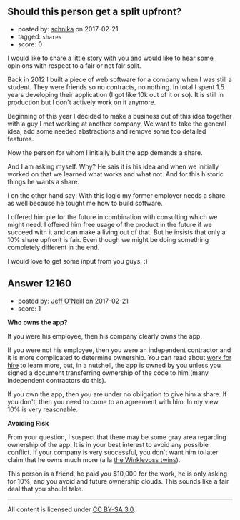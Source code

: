 ## Should this person get a split upfront?

- posted by: [schnika](https://stackexchange.com/users/2161540/schnika) on 2017-02-21
- tagged: `shares`
- score: 0

I would like to share a little story with you and would like to hear some opinions with respect to a fair or not fair split.

Back in 2012 I built a piece of web software for a company when I was still a student. They were friends so no contracts, no nothing. In total I spent 1.5 years developing their application (I got like 10k out of it or so). It is still in production but I don't actively work on it anymore.

Beginning of this year I decided to make a business out of this idea together with a guy I met working at another company. We want to take the general idea, add some needed abstractions and remove some too detailed features.

Now the person for whom I initially built the app demands a share.

And I am asking myself. Why? He sais it is his idea and when we initially worked on that we learned what works and what not. And for this historic things he wants a share.

I on the other hand say: With this logic my former employer needs a share as well because he tought me how to build software.

I offered him pie for the future in combination with consulting which we might need. I offered him free usage of the product in the future if we succeed with it and can make a living out of that. But he insists that only a 10% share upfront is fair. Even though we might be doing something completely different in the end.

I would love to get some input from you guys. :)




## Answer 12160

- posted by: [Jeff O'Neill](https://stackexchange.com/users/46273/jeff-o-neill) on 2017-02-21
- score: 1

<p><strong>Who owns the app?</strong></p>

<p>If you were his employee, then his company clearly owns the app.  </p>

<p>If you were not his employee, then you were an independent contractor and it is more complicated to determine ownership.  You can read about <a href="https://en.wikipedia.org/wiki/Work_for_hire" rel="nofollow noreferrer">work for hire</a> to learn more, but, in a nutshell, the app is owned by you unless you signed a document transferring ownership of the code to him (many independent contractors do this).</p>

<p>If you own the app, then you are under no obligation to give him a share.  If you don't, then you need to come to an agreement with him.  In my view 10% is very reasonable.</p>

<p><strong>Avoiding Risk</strong></p>

<p>From your question, I suspect that there may be some gray area regarding ownership of the app.  It is in your best interest to avoid any possible conflict.  If your company is very successful, you don't want him to later claim that he owns much more (a la <a href="https://en.wikipedia.org/wiki/Winklevoss_twins" rel="nofollow noreferrer">the Winklevoss twins</a>).</p>

<p>This person is a friend, he paid you $10,000 for the work, he is only asking for 10%, and you avoid and future ownership clouds.  This sounds like a fair deal that you should take.</p>




---

All content is licensed under [CC BY-SA 3.0](https://creativecommons.org/licenses/by-sa/3.0/).
